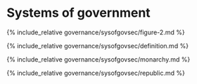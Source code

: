 Systems of government
=====================

{% include_relative governance/sysofgovsec/figure-2.md %}

{% include_relative governance/sysofgovsec/definition.md %}

{% include_relative governance/sysofgovsec/monarchy.md %}

{% include_relative governance/sysofgovsec/republic.md %}